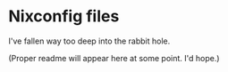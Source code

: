 # Nixconfig files
I've fallen way too deep into the rabbit hole.

(Proper readme will appear here at some point. I'd hope.)